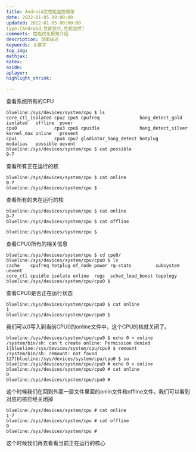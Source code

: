 ```yaml
---
title: Android之性能监控框架
date: 2022-01-05 00:00:00
updated: 2022-01-05 00:00:00
type:[Android,性能优化,性能监控]
comments: 性能优化框架介绍
description: 页面描述
keywords: 关键字
top_img:
mathjax:
katex:
aside:
aplayer:
highlight_shrink:

---
```






查看系统所有的CPU

```shell
blueline:/sys/devices/system/cpu $ ls
core_ctl_isolated cpu2 cpu5 cpufreq               hang_detect_gold   isolated   offline  power
cpu0              cpu3 cpu6 cpuidle               hang_detect_silver kernel_max online   present
cpu1              cpu4 cpu7 gladiator_hang_detect hotplug            modalias   possible uevent
blueline:/sys/devices/system/cpu $ cat possible
0-7
```





查看所有正在运行的核

```shell
blueline:/sys/devices/system/cpu $ cat online
0-7
blueline:/sys/devices/system/cpu $
```



查看所有的未在运行的核

```shell
blueline:/sys/devices/system/cpu $ cat online
0-7
blueline:/sys/devices/system/cpu $ cat offline

blueline:/sys/devices/system/cpu $
```



查看CPU0所有的相关信息

```shell
blueline:/sys/devices/system/cpu $ cd cpu0/
blueline:/sys/devices/system/cpu/cpu0 $ ls
cache    cpufreq hotplug of_node power rq-stats         subsystem uevent
core_ctl cpuidle isolate online  regs  sched_load_boost topology
blueline:/sys/devices/system/cpu/cpu0 $
```

查看CPU0是否正在运行状态

```
blueline:/sys/devices/system/cpu/cpu0 $ cat online
1
blueline:/sys/devices/system/cpu/cpu0 $
```

我们可以0写入到当前CPU0的online文件中，这个CPU的核就关闭了。

```shell
blueline:/sys/devices/system/cpu/cpu0 $ echo 0 > online
/system/bin/sh: can't create online: Permission denied
1|blueline:/sys/devices/system/cpu/cpu0 $ remount
/system/bin/sh: remount: not found
127|blueline:/sys/devices/system/cpu/cpu0 $ su
blueline:/sys/devices/system/cpu/cpu0 # echo 0 > online
blueline:/sys/devices/system/cpu/cpu0 # cat online
0
blueline:/sys/devices/system/cpu/cpu0 #
```

这个时候我们在回到外面一层文件里面的onlin文件和offline文件。我们可以看到对应的核已经关闭掉

```
blueline:/sys/devices/system/cpu # cat online
1-7
blueline:/sys/devices/system/cpu # cat offline
0
blueline:/sys/devices/system/cpu #
```

这个时候我们再去看看当前正在运行的核心

